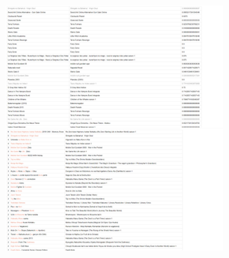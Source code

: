 ![](https://github.com/nemo6/regex-span-color/blob/main/a.png)
![](https://github.com/nemo6/regex-span-color/blob/main/b.png)
